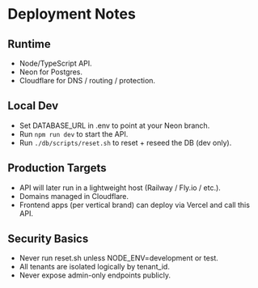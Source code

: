 # Deployment Notes

## Runtime
- Node/TypeScript API.
- Neon for Postgres.
- Cloudflare for DNS / routing / protection.

## Local Dev
- Set DATABASE_URL in .env to point at your Neon branch.
- Run `npm run dev` to start the API.
- Run `./db/scripts/reset.sh` to reset + reseed the DB (dev only).

## Production Targets
- API will later run in a lightweight host (Railway / Fly.io / etc.).
- Domains managed in Cloudflare.
- Frontend apps (per vertical brand) can deploy via Vercel and call this API.

## Security Basics
- Never run reset.sh unless NODE_ENV=development or test.
- All tenants are isolated logically by tenant_id.
- Never expose admin-only endpoints publicly.

